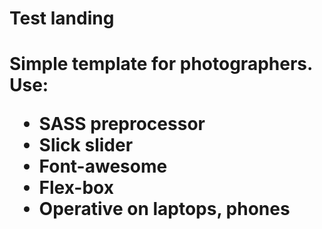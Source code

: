 <h1>Test landing<h1>
<p>Simple template for photographers.<br>
Use:
<ul>
<li>SASS preprocessor</li>
<li>Slick slider</li>
<li>Font-awesome</li>
<li>Flex-box</li>
<li>Operative on laptops, phones</li>
</ul>
</p>
